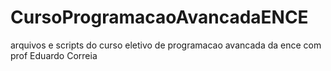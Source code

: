 # CursoProgramacaoAvancadaENCE
arquivos e scripts do curso eletivo de programacao avancada da ence com prof Eduardo Correia
